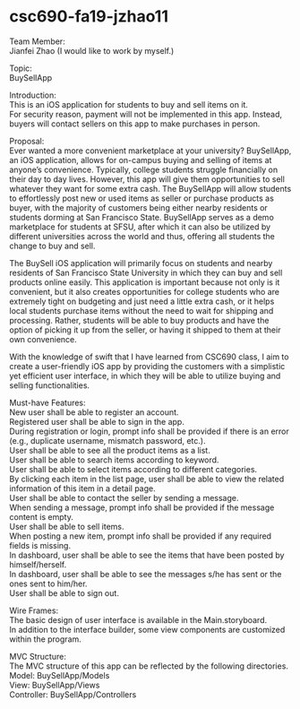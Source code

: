 # csc690-fa19-jzhao11  
  
Team Member:  
Jianfei Zhao (I would like to work by myself.)
  
Topic:  
BuySellApp  
  
Introduction:  
This is an iOS application for students to buy and sell items on it.  
For security reason, payment will not be implemented in this app. Instead, buyers will contact sellers on this app to make purchases in person.  
  
Proposal:  
Ever wanted a more convenient marketplace at your university? BuySellApp, an iOS application, allows for on-campus buying and selling of items at anyone’s convenience. Typically, college students struggle financially on their day to day lives. However, this app will give them opportunities to sell whatever they want for some extra cash. The BuySellApp will allow students to effortlessly post new or used items as seller or purchase products as buyer, with the majority of customers being either nearby residents or students dorming at San Francisco State. BuySellApp serves as a demo marketplace for students at SFSU, after which it can also be utilized by different universities across the world and thus, offering all students the change to buy and sell.  
  
The BuySell iOS application will primarily focus on students and nearby residents of San Francisco State University in which they can buy and sell products online easily. This application is important because not only is it convenient, but it also creates opportunities for college students who are extremely tight on budgeting and just need a little extra cash, or it helps local students purchase items without the need to wait for shipping and processing. Rather, students will be able to buy products and have the option of picking it up from the seller, or having it shipped to them at their own convenience.  
  
With the knowledge of swift that I have learned from CSC690 class, I aim to create a user-friendly iOS app by providing the customers with a simplistic yet efficient user interface, in which they will be able to utilize buying and selling functionalities.  
  
Must-have Features:  
New user shall be able to register an account.  
Registered user shall be able to sign in the app.  
During registration or login, prompt info shall be provided if there is an error (e.g., duplicate username, mismatch password, etc.).  
User shall be able to see all the product items as a list.  
User shall be able to search items according to keyword.  
User shall be able to select items according to different categories.  
By clicking each item in the list page, user shall be able to view the related information of this item in a detail page.  
User shall be able to contact the seller by sending a message.  
When sending a message, prompt info shall be provided if the message content is empty.  
User shall be able to sell items.  
When posting a new item, prompt info shall be provided if any required fields is missing.  
In dashboard, user shall be able to see the items that have been posted by himself/herself.  
In dashboard, user shall be able to see the messages s/he has sent or the ones sent to him/her.  
User shall be able to sign out.  
  
Wire Frames:  
The basic design of user interface is available in the Main.storyboard.  
In addition to the interface builder, some view components are customized within the program.  
  
MVC Structure:  
The MVC structure of this app can be reflected by the following directories.  
Model: BuySellApp/Models  
View: BuySellApp/Views  
Controller: BuySellApp/Controllers  